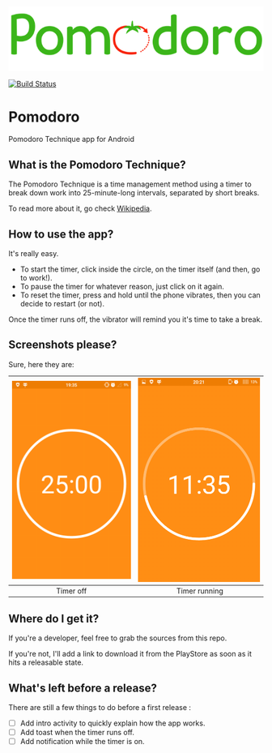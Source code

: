 ![Logo](app/src/main/res/drawable-xhdpi/pomodoro.png)

[![Build Status](https://magnum.travis-ci.com/Crapoo/pomodoro.svg?token=yJBmbVBshhaMztbgxQd2&branch=master)](https://magnum.travis-ci.com/Crapoo/pomodoro)

# Pomodoro
Pomodoro Technique app for Android

## What is the Pomodoro Technique?
The Pomodoro Technique is a time management method using a timer to break down work into 25-minute-long intervals, separated by short breaks.

To read more about it, go check [Wikipedia](https://en.wikipedia.org/wiki/Pomodoro_Technique).

## How to use the app?
It's really easy.

- To start the timer, click inside the circle, on the timer itself (and then, go to work!).
- To pause the timer for whatever reason, just click on it again. 
- To reset the timer, press and hold until the phone vibrates, then you can decide to restart (or not).

Once the timer runs off, the vibrator will remind you it's time to take a break.

## Screenshots please?
Sure, here they are:

|![Timer off, 25 minutes left](screenshots/timerOff.png)|![Timer runnning, getting closer to a break!](screenshots/timerRun.png)|
|:-:|:-:|
|Timer off| Timer running|

## Where do I get it?
If you're a developer, feel free to grab the sources from this repo.

If you're not, I'll add a link to download it from the PlayStore as soon as it hits a releasable state.


## What's left before a release?
There are still a few things to do before a first release :

- [ ] Add intro activity to quickly explain how the app works.
- [ ] Add toast when the timer runs off.
- [ ] Add notification while the timer is on.
